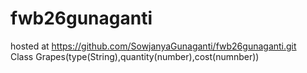 # fwb26gunaganti
hosted at https://github.com/SowjanyaGunaganti/fwb26gunaganti.git
<br> Class Grapes(type(String),quantity(number),cost(numnber))
